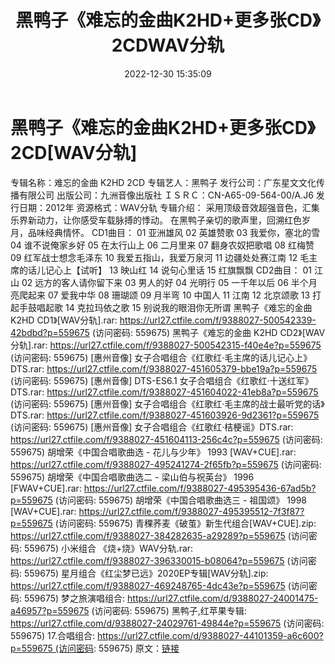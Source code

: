 ﻿---
title: 黑鸭子《难忘的金曲K2HD+更多张CD》2CDWAV分轨
date: 2022-12-30 15:35:09
categories: WAV车载音乐、镜像
tags: 华语中文
---
# 黑鸭子《难忘的金曲K2HD+更多张CD》2CD[WAV分轨]

专辑名称：难忘的金曲 K2HD 2CD
专辑艺人：黑鸭子
发行公司：广东星文文化传播有限公司
出版公司：九洲音像出版社
ＩＳＲＣ：CN-A65-09-564-00/A.J6
发行日期：2012年
资源格式：WAV分轨
专辑介绍：
采用顶级音效超强音色，汇集乐界新动力，让你感受车载脉搏的悸动。
在黑鸭子亲切的歌声里，回溯红色岁月，品味经典情怀。
CD1曲目：
01 亚洲雄风
02 英雄赞歌
03 我爱你，塞北的雪
04 谁不说俺家乡好
05 在太行山上
06 二月里来
07 翻身农奴把歌唱
08 红梅赞
09 红军战士想念毛泽东
10 我爱五指山，我爱万泉河
11 边疆处处赛江南
12 毛主席的话儿记心上【试听】
13 映山红
14 说句心里话
15 红旗飘飘
CD2曲目：
01 江山
02 远方的客人请你留下来
03 男人的好
04 光明行
05 一千年以后
06 半个月亮爬起来
07 爱我中华
08 珊瑚颂
09 月半弯
10 中国人
11 江南
12 北京颂歌
13 打起手鼓唱起歌
14 克拉玛依之歌
15 别说我的眼泪你无所谓
黑鸭子《难忘的金曲 K2HD CD1》[WAV分轨].rar: https://url27.ctfile.com/f/9388027-500542339-42bdbd?p=559675
(访问密码: 559675)
黑鸭子《难忘的金曲 K2HD CD2》[WAV分轨].rar: https://url27.ctfile.com/f/9388027-500542315-f40e4e?p=559675
(访问密码: 559675)
[惠州音像] 女子合唱组合《红歌红·毛主席的话儿记心上》DTS.rar: https://url27.ctfile.com/f/9388027-451605379-bbe19a?p=559675
(访问密码: 559675)
[惠州音像] DTS-ES6.1 女子合唱组合《红歌红·十送红军》DTS.rar: https://url27.ctfile.com/f/9388027-451604022-41eb8a?p=559675
(访问密码: 559675)
[惠州音像] 女子合唱组合《红歌红·毛主席的战士最听党的话》DTS.rar: https://url27.ctfile.com/f/9388027-451603926-9d2361?p=559675
(访问密码: 559675)
[惠州音像] 女子合唱组合《红歌红·桔梗谣》DTS.rar: https://url27.ctfile.com/f/9388027-451604113-256c4c?p=559675
(访问密码: 559675)
胡增荣《中国合唱歌曲选 - 花儿与少年》 1993 [WAV+CUE].rar: https://url27.ctfile.com/f/9388027-495241274-2f65fb?p=559675
(访问密码: 559675)
胡增荣《中国合唱歌曲选二 - 梁山伯与祝英台》 1996 [FWAV+CUE].rar: https://url27.ctfile.com/f/9388027-495395436-67ad5b?p=559675
(访问密码: 559675)
胡增荣《中国合唱歌曲选三 - 祖国颂》 1998 [WAV+CUE].rar: https://url27.ctfile.com/f/9388027-495395512-7f3f87?p=559675
(访问密码: 559675)
青稞荞麦《破茧》新生代组合[WAV+CUE].zip: https://url27.ctfile.com/f/9388027-384282635-a29289?p=559675
(访问密码: 559675)
小米组合 《烧+烧》WAV分轨.rar: https://url27.ctfile.com/f/9388027-396330015-b08064?p=559675
(访问密码: 559675)
星月组合《红尘梦已远》2020EP专辑[WAV分轨].zip: https://url27.ctfile.com/f/9388027-469248765-4dc43e?p=559675
(访问密码: 559675)
梦之旅演唱组合: https://url27.ctfile.com/d/9388027-24001475-a46957?p=559675
(访问密码: 559675)
黑鸭子,红苹果专辑: https://url27.ctfile.com/d/9388027-24029761-49844e?p=559675
(访问密码: 559675)
17.合唱组合: https://url27.ctfile.com/d/9388027-44101359-a6c600?p=559675 (访问密码:
559675)
原文：[链接](https://blog.sina.com.cn/s/blog_1647c7e76010310mj.html)